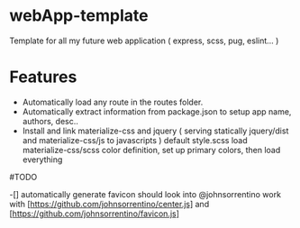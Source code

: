 # webApp-template
Template for all my future web application ( express, scss, pug, eslint... )

# Features

- Automatically load any route in the routes folder.
- Automatically extract information from package.json to setup app name, authors, desc..
- Install and link materialize-css and jquery ( serving statically jquery/dist and materialize-css/js to javascripts ) default style.scss load materialize-css/scss color definition, set up primary colors, then load everything

#TODO

-[] automatically generate favicon should look into @johnsorrentino work with [https://github.com/johnsorrentino/center.js] and [https://github.com/johnsorrentino/favicon.js]
